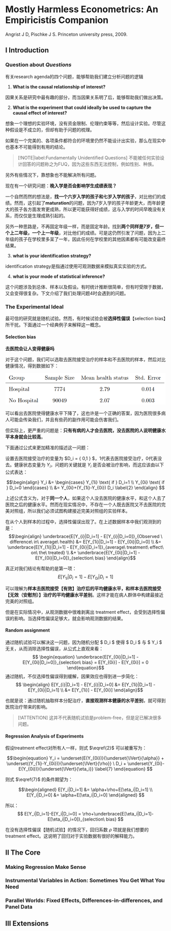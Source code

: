 # Mostly Harmless Econometrics: An Empiricistís Companion

Angrist J D, Pischke J S. Princeton university press, 2009.

## I Introduction

### Question about *Questions* 

有关research agenda的四个问题，能够帮助我们建立分析问题的逻辑


1. **What is the causal relationship of interest?** 

因果关系是研究中最有趣的部分，而当因果关系明了后，能够帮助我们做出决策。

2. **What is the experiment that could ideally be used to capture the causal effect of interest?**

想象一个理想的实验环境，没有资金限制、伦理约束等等，然后设计实验。尽管这种假设是不成立的，但却有助于问题的梳理。

如果在一个完美的、各项条件都符合的环境里仍然不能设计出实验，那么在现实中也基本不可能得到有用的结论。

> [!NOTE|label:Fundamentally Unidentified Questions]
> 不能被任何实验设计回答的问题称之为FUQ，因为这些东西无法控制，例如性别、种族。

另外有些情况下，靠想象也不能解决所有问题。

现在有一个研究问题：**晚入学是否会影响学生成绩表现？**

一个自然而然的想法是，**找一个六岁入学的孩子和七岁入学的孩子**，对比他们的成绩。然而，这引起了**maturation**的问题，因为7岁入学的孩子年龄更大，而年龄更大的孩子各方面发育更成熟，所以更可能获得好成绩，这与入学的时间早晚没有关系，而仅仅是生理成熟引起的。

另外一种思路是，不再固定年级一样，而是固定年龄。找到**两个同样是7岁，但一个上二年级，一个上一年级**，对比他们的成绩。可是这仍然引发了问题，因为上二年级的孩子在学校里多呆了一年，因此任何在学校里的其他因素都有可能改变最终结果。


3. **what is your identification strategy?**

identification strategy是指通过使用可观测数据来模拟真实实验的方式。

4. **what is your mode of statistical inference?**

这个问题涉及到总体、样本以及假设。有时统计推断很简单，但有时受限于数据，又会变得很复杂。下文介绍了我们处理问题4时会遇到的问题。

### The Experimental Ideal

最可信的研究就是随机试验。然而，有时候试验会被**选择性偏误**【selection bias】所干扰。下面通过一个经典例子来解释这一概念。

#### Selection bias <!-- {docsify-ignore} -->

**去医院会让人变得健康吗**

对于这个问题，我们可以选取去医院接受治疗的样本和不去医院的样本，然后对比健康情况，得到数据如下：

<div align = 'center'>

![](images/20230328MH1.png)
</div>

可以看出去医院使得健康水平下降了，这也许是一个正确的答案，因为医院很多病人可能会传染我们，并且有些药的副作用可能会伤害我们。

但实际上，更严重的问题是：**只有有病的人才会去医院，没去医院的人说明健康水平本身就会比较高**。

下面通过公式来更加精准的描述这一问题：

设置去医院接受治疗的变量为 $D_i = \{ 0,1 \} $，1代表去医院接受治疗，0代表没去。健康状态变量为 $Y_i$，问题的关键就是 $Y_i$ 是否会被治疗影响，而这应该由以下公式表达：

$$\begin{align}
Y_i &=  
\begin{cases}
    Y_{1i} \text{ if } D_i=1 \\
    Y_{0i} \text{ if } D_i=0 
\end{cases}
\\
&= Y_{0i}+(Y_{1i}-Y_{0i}) D_i \label{2} 
\end{align}
$$

上述公式含义为，对于**同一个人**，如果这个人没去医院的健康水平，和这个人去了医院之后的健康水平。然而在现实情况中，不存在一个人既去医院又不去医院的完美对照组，所以我们必须试图构建接近完美对照组的实验样本。

在从个人到样本的过程中，选择性偏误出现了。在上述数据样本中我们观测到的是：
$$\begin{align}
\underbrace{E[Y_{i}|D_i=1] - E[Y_{i}|D_i=0]}_{Observed \ difference\ in\ average\ health} &= E[Y_{1i}|D_i=1] - E[Y_{0i}|D_i=0] \\
&= \underbrace{E[Y_{1i}|D_i=1] - E[Y_{0i}|D_i=1]}_{average\ treatment\ effect\ on\ the\ treated} \\
&+ \underbrace{E[Y_{0i}|D_i=1] - E[Y_{0i}|D_i=0]}_{selection\ bias}
\end{align}$$


真正对我们结论有帮助的是第一项：
$$
E[Y_{1i}|D_i=1] - E[Y_{0i}|D_i=1]
$$

可以理解为**样本去医院接受【有效】治疗后的平均健康水平，和样本去医院接受【无效（安慰剂）】治疗的平均健康水平差别**。这样才能在病人群体中构建最接近完美的对照组。

但是在实际情况中，从观测数据中很难剥离出 treatment effect，会受到选择性偏误的影响。当选择性偏误足够大，就会影响观测数据的结果。

#### Random assignment <!-- {docsify-ignore} -->

通过随机试验可以解决这一问题，因为随机分配 $ D_i $ 使得 $ D_i $ 与 $ Y_i $ 无关，从而消除选择性偏误，从公式上直观来看：
$$ \begin{equation}
\underbrace{E[Y_{0i}|D_i=1] - E[Y_{0i}|D_i=0]}_{selection\ bias} = E[Y_{0i}] - E[Y_{0i}] = 0
\end{equation}$$
通过随机，不仅选择性偏误得到缓解，因果效应也得到进一步简化：
$$ \begin{align}
E[Y_{i}|D_i=1] - E[Y_{i}|D_i=0] &= E[Y_{1i}|D_i=1] - E[Y_{0i}|D_i=1] \\
&= E[Y_{1i}] - E[Y_{0i}]
\end{align}$$

也就是说：通过随机抽取样本分配治疗，**直接观测样本健康的水平差别**，就可得到医院治疗带来的影响。

> [!ATTENTION]
> 这并不代表随机试验是problem-free，但是足已解决很多问题。


#### Regression Analysis of Experiments <!-- {docsify-ignore} -->
假设treatment effect对所有人一样，则式 $\eqref{2}$ 可以被重写为：

$$\begin{equation}
Y_i = \underset{E(Y_{0i})}{\underset{\lVert}{\alpha}}  + \underset{(Y_{1i}-Y_{0i})}{\underset{\lVert}{\rho}}  \ D_i +  \underset{Y_{0i}-E(Y_{0i})}{\underset{\lVert}{\eta_i}}  \label{7}
\end{equation}
$$

则式 $\eqref{7}$ 的条件期望为：

$$\begin{aligned}
E[Y_i|D_i=1] &= \alpha+\rho+E[\eta_i|D_i=1] \\
E[Y_i|D_i=0] &= \alpha+E[\eta_i|D_i=0]
\end{aligned}
$$

所以：
$$
E[Y_i|D_i=1]-E[Y_i|D_i=0] = \rho+\underbrace{E[\eta_i|D_i=1]-E[\eta_i|D_i=0]}_{selection\ bias}
$$

在没有选择性偏误【随机试验】的情况下，回归系数 $\rho$ 项就是我们想要的treatment effect。这说明了回归对于实验数据有很好的解释能力。


## II The Core

### Making Regression Make Sense


### Instrumental Variables in Action: Sometimes You Get What You Need


### Parallel Worlds: Fixed Effects, Differences-in-differences, and Panel Data 










## III Extensions






